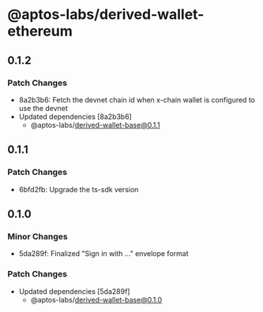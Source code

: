 # @aptos-labs/derived-wallet-ethereum

## 0.1.2

### Patch Changes

- 8a2b3b6: Fetch the devnet chain id when x-chain wallet is configured to use the devnet
- Updated dependencies [8a2b3b6]
  - @aptos-labs/derived-wallet-base@0.1.1

## 0.1.1

### Patch Changes

- 6bfd2fb: Upgrade the ts-sdk version

## 0.1.0

### Minor Changes

- 5da289f: Finalized "Sign in with ..." envelope format

### Patch Changes

- Updated dependencies [5da289f]
  - @aptos-labs/derived-wallet-base@0.1.0
